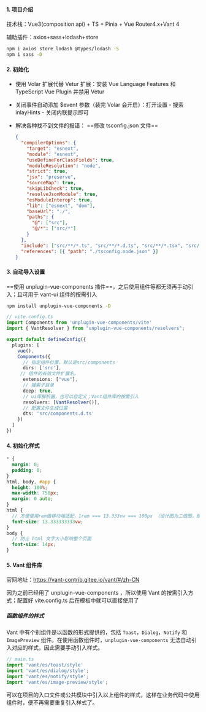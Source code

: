 #### 1. 项目介绍

技术栈：Vue3(composition api) + TS + Pinia + Vue Router4.x+Vant 4

辅助插件：axios+sass+lodash+store

```bash
npm i axios store lodash @types/lodash -S
npm i sass -D
```



#### 2. 初始化

- 使用 Volar 扩展代替 Vetur 扩展：安装 Vue Language Features 和 TypeScript Vue Plugin 并禁用 Vetur
- 关闭事件自动添加 $event 参数（装完 Volar 会开启）：打开设置 - 搜索 inlayHints - 关闭内联提示即可

- 解决各种找不到文件的报错： ==修改 tsconfig.json 文件==

  ```json
  {
    "compilerOptions": {
      "target": "esnext",
      "module": "esnext",
      "useDefineForClassFields": true,
      "moduleResolution": "node",
      "strict": true,
      "jsx": "preserve",
      "sourceMap": true,
      "skipLibCheck": true,
      "resolveJsonModule": true,
      "esModuleInterop": true,
      "lib": ["esnext", "dom"],
      "baseUrl": "./",
      "paths": {
        "@": ["src"],
        "@/*": ["src/*"]
      }
    },
    "include": ["src/**/*.ts", "src/**/*.d.ts", "src/**/*.tsx", "src/**/*.vue", "*.ts"],
    "references": [{ "path": "./tsconfig.node.json" }]
  }
  
  ```



#### 3. 自动导入设置

==使用 unplugin-vue-components 插件==，之后使用组件等都无须再手动引入；且可用于 vant-ui 组件的按需引入

```bash
npm install unplugin-vue-components -D
```

```ts
// vite.config.ts
import Components from 'unplugin-vue-components/vite'
import { VantResolver } from "unplugin-vue-components/resolvers";

export default defineConfig({
  plugins: [
    vue(),
    Components({
      // 指定组件位置，默认是src/components
      dirs: ['src'],
     // 组件的有效文件扩展名。
      extensions: ["vue"],
      // 搜索子目录
      deep: true,
      // ui库解析器，也可以自定义；Vant组件库的按需引入
      resolvers: [VantResolver()],
      // 配置文件生成位置
      dts: 'src/components.d.ts'
    })
  ]
})
```



#### 4. 初始化样式

```scss
* {
  margin: 0;
  padding: 0;
}
html, body, #app {
  height: 100%;
  max-width: 750px;
  margin: 0 auto;
}
html {
  // 方便使用rem做移动端适配，1rem === 13.333vw === 100px （设计图为二倍图，即宽为750px的情况）
  font-size: 13.333333333vw;
}
body {
  // 防止 html 文字大小影响整个页面
  font-size: 14px;
}
```



#### 5. Vant 组件库

官网地址：https://vant-contrib.gitee.io/vant/#/zh-CN

因为之前已经用了 unplugin-vue-components ，所以使用 Vant 的按需引入方式；配置好 vite.config.ts 后在模板中就可以直接使用了

##### 函数组件的样式

Vant 中有个别组件是以函数的形式提供的，包括 `Toast`，`Dialog`，`Notify` 和 `ImagePreview` 组件。在使用函数组件时，`unplugin-vue-components` 无法自动引入对应的样式，因此需要手动引入样式。

```ts
// main.ts
import 'vant/es/toast/style'
import 'vant/es/dialog/style';
import 'vant/es/notify/style';
import 'vant/es/image-preview/style';
```

可以在项目的入口文件或公共模块中引入以上组件的样式，这样在业务代码中使用组件时，便不再需要重复引入样式了。



